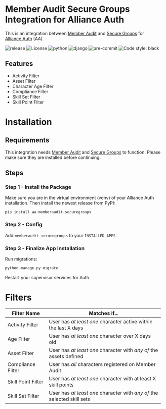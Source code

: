 # Member Audit Secure Groups Integration for Alliance Auth

This is an integration between [Member Audit](https://gitlab.com/ErikKalkoken/aa-memberaudit) and [Secure Groups](https://github.com/pvyParts/allianceauth-secure-groups) for [Alliance Auth](https://gitlab.com/allianceauth/allianceauth) (AA).

![release](https://img.shields.io/pypi/v/aa-memberaudit-securegroups?label=release)
![License](https://img.shields.io/badge/license-GPL-green)
![python](https://img.shields.io/pypi/pyversions/aa-memberaudit-securegroups)
![django](https://img.shields.io/pypi/djversions/aa-memberaudit-securegroups?label=django)
![pre-commit](https://img.shields.io/badge/pre--commit-enabled-brightgreen?logo=pre-commit&logoColor=white)
![Code style: black](https://img.shields.io/badge/code%20style-black-000000.svg)

## Features

- Activity Filter
- Asset Filter
- Character Age Filter
- Compliance Filter
- Skill Set Filter
- Skill Point Filter

# Installation

## Requirements

This integration needs [Member Audit](https://gitlab.com/ErikKalkoken/aa-memberaudit) and [Secure Groups](https://github.com/pvyParts/allianceauth-secure-groups) to function. Please make sure they are installed before continuing.

## Steps

### Step 1 - Install the Package

Make sure you are in the virtual environment (venv) of your Alliance Auth installation. Then install the newest release from PyPI:

`pip install aa-memberaudit-securegroups`

### Step 2 - Config

Add `memberaudit_securegroups` to your `INSTALLED_APPS`.

### Step 3 - Finalize App Installation

Run migrations:

```bash
python manage.py migrate
```

Restart your supervisor services for Auth

# Filters

| Filter Name        | Matches if...                                                           |
|--------------------|-------------------------------------------------------------------------|
| Activity Filter    | User has *at least one* character active within the last X days         |
| Age Filter         | User has *at least one* character over X days old                       |
| Asset Filter       | User has *at least one* character with *any of* the assets defined      |
| Compliance Filter  | User has *all* characters registered on Member Audit                    |
| Skill Point Filter | User has *at least one* character with at least X skill points          |
| Skill Set Filter   | User has *at least one* character with *any of* the selected skill sets |
